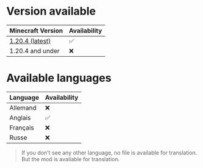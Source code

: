 # Version available

Minecraft Version | Availability
--- | ---
[1.20.4 (latest)](https://github.com/papillonlut/Radio/tree/1.20.4) | ✅
1.20.4 and under | ❌

# Available languages

Language | Availability
--- | ---
Allemand | ❌
Anglais | ✅
Français | ❌
Russe | ❌

> If you don't see any other language, no file is available for translation. But the mod is available for translation.
